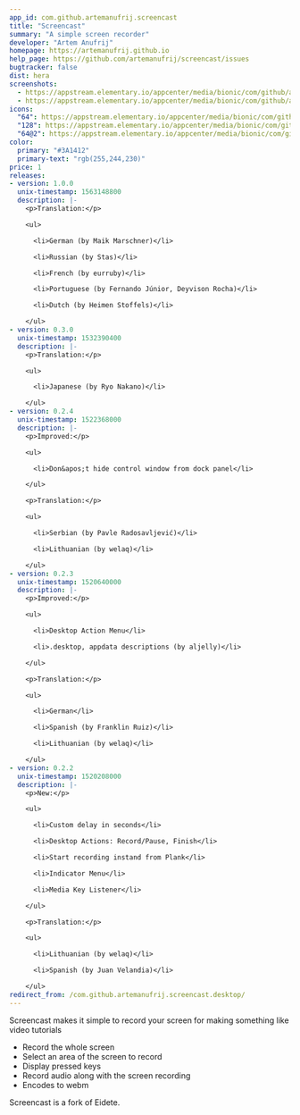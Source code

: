 ```yaml
---
app_id: com.github.artemanufrij.screencast
title: "Screencast"
summary: "A simple screen recorder"
developer: "Artem Anufrij"
homepage: https://artemanufrij.github.io
help_page: https://github.com/artemanufrij/screencast/issues
bugtracker: false
dist: hera
screenshots:
  - https://appstream.elementary.io/appcenter/media/bionic/com/github/artemanufrij.screencast/2FC441CB184F54D0E1196864C3F0882A/screenshots/image-1_orig.png
  - https://appstream.elementary.io/appcenter/media/bionic/com/github/artemanufrij.screencast/2FC441CB184F54D0E1196864C3F0882A/screenshots/image-2_orig.png
icons:
  "64": https://appstream.elementary.io/appcenter/media/bionic/com/github/artemanufrij.screencast/2FC441CB184F54D0E1196864C3F0882A/icons/64x64/com.github.artemanufrij.screencast_com.github.artemanufrij.screencast.png
  "128": https://appstream.elementary.io/appcenter/media/bionic/com/github/artemanufrij.screencast/2FC441CB184F54D0E1196864C3F0882A/icons/128x128/com.github.artemanufrij.screencast_com.github.artemanufrij.screencast.png
  "64@2": https://appstream.elementary.io/appcenter/media/bionic/com/github/artemanufrij.screencast/2FC441CB184F54D0E1196864C3F0882A/icons/64x64@2/com.github.artemanufrij.screencast_com.github.artemanufrij.screencast.png
color:
  primary: "#3A1412"
  primary-text: "rgb(255,244,230)"
price: 1
releases:
- version: 1.0.0
  unix-timestamp: 1563148800
  description: |-
    <p>Translation:</p>

    <ul>

      <li>German (by Maik Marschner)</li>

      <li>Russian (by Stas)</li>

      <li>French (by eurruby)</li>

      <li>Portuguese (by Fernando Júnior, Deyvison Rocha)</li>

      <li>Dutch (by Heimen Stoffels)</li>

    </ul>
- version: 0.3.0
  unix-timestamp: 1532390400
  description: |-
    <p>Translation:</p>

    <ul>

      <li>Japanese (by Ryo Nakano)</li>

    </ul>
- version: 0.2.4
  unix-timestamp: 1522368000
  description: |-
    <p>Improved:</p>

    <ul>

      <li>Don&apos;t hide control window from dock panel</li>

    </ul>

    <p>Translation:</p>

    <ul>

      <li>Serbian (by Pavle Radosavljević)</li>

      <li>Lithuanian (by welaq)</li>

    </ul>
- version: 0.2.3
  unix-timestamp: 1520640000
  description: |-
    <p>Improved:</p>

    <ul>

      <li>Desktop Action Menu</li>

      <li>.desktop, appdata descriptions (by aljelly)</li>

    </ul>

    <p>Translation:</p>

    <ul>

      <li>German</li>

      <li>Spanish (by Franklin Ruiz)</li>

      <li>Lithuanian (by welaq)</li>

    </ul>
- version: 0.2.2
  unix-timestamp: 1520208000
  description: |-
    <p>New:</p>

    <ul>

      <li>Custom delay in seconds</li>

      <li>Desktop Actions: Record/Pause, Finish</li>

      <li>Start recording instand from Plank</li>

      <li>Indicator Menu</li>

      <li>Media Key Listener</li>

    </ul>

    <p>Translation:</p>

    <ul>

      <li>Lithuanian (by welaq)</li>

      <li>Spanish (by Juan Velandia)</li>

    </ul>
redirect_from: /com.github.artemanufrij.screencast.desktop/
---
```


<p>Screencast makes it simple to record your screen for making something like video tutorials</p>
<ul>
  <li>Record the whole screen</li>
  <li>Select an area of the screen to record</li>
  <li>Display pressed keys</li>
  <li>Record audio along with the screen recording</li>
  <li>Encodes to webm</li>
</ul>
<p>Screencast is a fork of Eidete.</p>